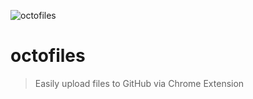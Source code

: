 ![octofiles](https://user-images.githubusercontent.com/459713/53930194-77a64680-405e-11e9-870c-f0f15d039230.png)

# octofiles

> Easily upload files to GitHub via Chrome Extension
